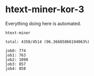 # htext-miner-kor-3

Everything doing here is automated.

```
htext-miner

total: 4350/4514 (96.36685866194063%)

job0: 774
job1: 763
job2: 1098
job3: 857
job4: 858
```